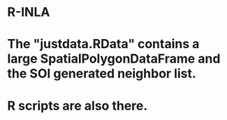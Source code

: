 # R-INLA
# The "justdata.RData" contains a large SpatialPolygonDataFrame and the SOI generated neighbor list.
# R scripts are also there.
